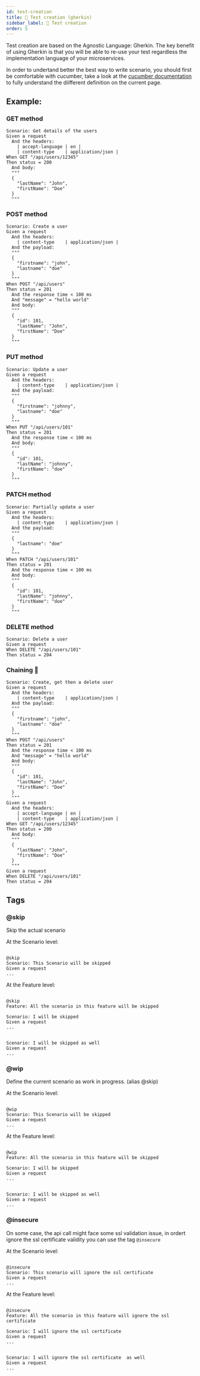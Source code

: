 ```yaml
---
id: test-creation
title: 🎯 Test creation (gherkin)
sidebar_label: 🎯 Test creation
order: 5
---
```


Test creation are based on the Agnostic Language: Gherkin.
The key benefit of using Gherkin is that you will be able to re-use your test regardless the implementation language of your microservices.

In order to undertand better the best way to write scenario, you should first be comfortable with cucumber, take a look at the [cucumber documentation](https://cucumber.io/docs/gherkin/reference/) to fully understand the diifferent definition on the current page.

## Example:

### GET method

```gherkin
Scenario: Get details of the users
Given a request
  And the headers:
    | accept-language | en |
    | content-type    | application/json |
When GET "/api/users/12345"
Then status = 200
  And body:
  """
  {
    "lastName": "John",
    "firstName": "Doe"
  }
  """
```

### POST method

```gherkin
Scenario: Create a user
Given a request
  And the headers:
    | content-type    | application/json |
  And the payload:
  """
  {
    "firstname": "john",
    "lastname": "doe"
  }
  """
When POST "/api/users"
Then status = 201
  And the response time < 100 ms
  And "message" = "hello world"
  And body:
  """
  {
    "id": 101,
    "lastName": "John",
    "firstName": "Doe"
  }
  """
```

### PUT method

```gherkin
Scenario: Update a user
Given a request
  And the headers:
    | content-type    | application/json |
  And the payload:
  """
  {
    "firstname": "johnny",
    "lastname": "doe"
  }
  """
When PUT "/api/users/101"
Then status = 201
  And the response time < 100 ms
  And body:
  """
  {
    "id": 101,
    "lastName": "johnny",
    "firstName": "doe"
  }
  """
```

### PATCH method

```gherkin
Scenario: Partially update a user
Given a request
  And the headers:
    | content-type    | application/json |
  And the payload:
  """
  {
    "lastname": "doe"
  }
  """
When PATCH "/api/users/101"
Then status = 201
  And the response time < 100 ms
  And body:
  """
  {
    "id": 101,
    "lastName": "johnny",
    "firstName": "doe"
  }
  """
```

### DELETE method

```gherkin
Scenario: Delete a user
Given a request
When DELETE "/api/users/101"
Then status = 204
```


### Chaining 🚀

```gherkin
Scenario: Create, get then a delete user
Given a request
  And the headers:
    | content-type    | application/json |
  And the payload:
  """
  {
    "firstname": "john",
    "lastname": "doe"
  }
  """
When POST "/api/users"
Then status = 201
  And the response time < 100 ms
  And "message" = "hello world"
  And body:
  """
  {
    "id": 101,
    "lastName": "John",
    "firstName": "Doe"
  }
  """
Given a request
  And the headers:
    | accept-language | en |
    | content-type    | application/json |
When GET "/api/users/12345"
Then status = 200
  And body:
  """
  {
    "lastName": "John",
    "firstName": "Doe"
  }
  """
Given a request
When DELETE "/api/users/101"
Then status = 204
```

## Tags

### @skip

Skip the actual scenario

At the Scenario level: 

```gherkin

@skip
Scenario: This Scenario will be skipped
Given a request
...
```

At the Feature level: 

```gherkin

@skip
Feature: All the scenario in this feature will be skipped

Scenario: I will be skipped
Given a request
...


Scenario: I will be skipped as well
Given a request
...
```

### @wip

Define the current scenario as work in progress. (alias @skip)

At the Scenario level: 

```gherkin

@wip
Scenario: This Scenario will be skipped 
Given a request
...
```

At the Feature level: 

```gherkin

@wip
Feature: All the scenario in this feature will be skipped

Scenario: I will be skipped
Given a request
...


Scenario: I will be skipped as well
Given a request
...
```

### @insecure

On some case, the api call might face some ssl validation issue, in ordert ignore the ssl certificate validity you can use the tag `@insecure`

At the Scenario level: 

```gherkin

@insecure
Scenario: This scenario will ignore the ssl certificate
Given a request
...
```

At the Feature level: 

```gherkin

@insecure
Feature: All the scenario in this feature will ignore the ssl certificate

Scenario: I will ignore the ssl certificate
Given a request
...


Scenario: I will ignore the ssl certificate  as well
Given a request
...
```
